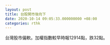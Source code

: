 ```yaml
---
layout: post
title: 台股開市後向下
date: 2020-10-14 09:05:33.000000000 +08:00
categories: rthk
---
```


台灣股市偏軟。加權指數較早時報12914點，跌32點。

